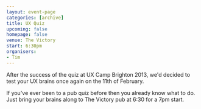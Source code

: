 ```yaml
---
layout: event-page
categories: [archive]
title: UX Quiz
upcoming: false
homepage: false
venue: The Victory
start: 6:30pm
organisers: 
- Tim
---
```


After the success of the quiz at UX Camp Brighton 2013, we'd decided to test your UX brains once again on the 11th of February. 

If you've ever been to a pub quiz before then you already know what to do. Just bring your brains along to The Victory pub at 6:30 for a 7pm start. 




